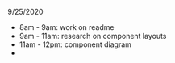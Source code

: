 9/25/2020

* 8am - 9am: work on readme
* 9am - 11am: research on component layouts
* 11am - 12pm: component diagram
* 
